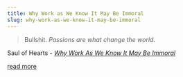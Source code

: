 ```yaml
---
title: Why Work as We Know It May Be Immoral
slug: why-work-as-we-know-it-may-be-immoral
---
```


> Bullshit. *Passions are what change the world.*

<p class="attribution">Saul of Hearts - <a href="https://medium.com/career-pathing/463ff6dfec1b"><i>Why Work As We Know It May Be Immoral</i></a></p>

<a href="https://medium.com/career-pathing/463ff6dfec1b" class="next">read more</a>
